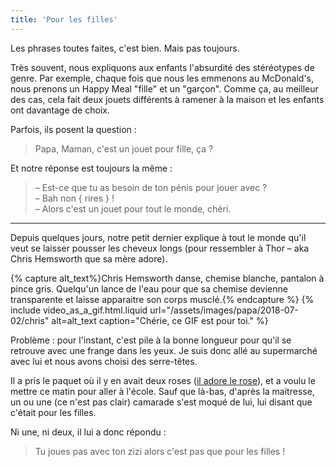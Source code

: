 ```yaml
---
title: 'Pour les filles'
---
```


Les phrases toutes faites, c'est bien. Mais pas toujours.

<!-- more -->

Très souvent, nous expliquons aux enfants l'absurdité des stéréotypes de genre.
Par exemple, chaque fois que nous les emmenons au McDonald's, nous prenons un
Happy Meal "fille" et un "garçon". Comme ça, au meilleur des cas, cela fait deux
jouets différents à ramener à la maison et les enfants ont davantage de choix.

Parfois, ils posent la question :

> Papa, Maman, c'est un jouet pour fille, ça ?

Et notre réponse est toujours la même :

> – Est-ce que tu as besoin de ton pénis pour jouer avec ?  
> – Bah non { rires } !  
> – Alors c'est un jouet pour tout le monde, chéri.

---

Depuis quelques jours, notre petit dernier explique à tout le monde qu'il veut
se laisser pousser les cheveux longs (pour ressembler à Thor – aka Chris
Hemsworth que sa mère adore).

{% capture alt_text%}Chris Hemsworth danse, chemise blanche, pantalon à pince
gris. Quelqu'un lance de l'eau pour que sa chemise devienne transparente et
laisse apparaitre son corps musclé.{% endcapture %}
{% include video_as_a_gif.html.liquid
url="/assets/images/papa/2018-07-02/chris"
alt=alt_text
caption="Chérie, ce GIF est pour toi."
%}

Problème : pour l'instant, c'est pile à la bonne longueur pour qu'il se retrouve
avec une frange dans les yeux. Je suis donc allé au supermarché avec lui et nous
avons choisi des serre-têtes.

Il a pris le paquet où il y en avait deux roses
([il adore le rose](/2015/11/son-choix/)), et a voulu le mettre ce matin pour
aller à l'école. Sauf que là-bas, d'après la maitresse, un ou une (ce n'est pas
clair) camarade s'est moqué de lui, lui disant que c'était pour les filles.

Ni une, ni deux, il lui a donc répondu :

> Tu joues pas avec ton zizi alors c'est pas que pour les filles !
